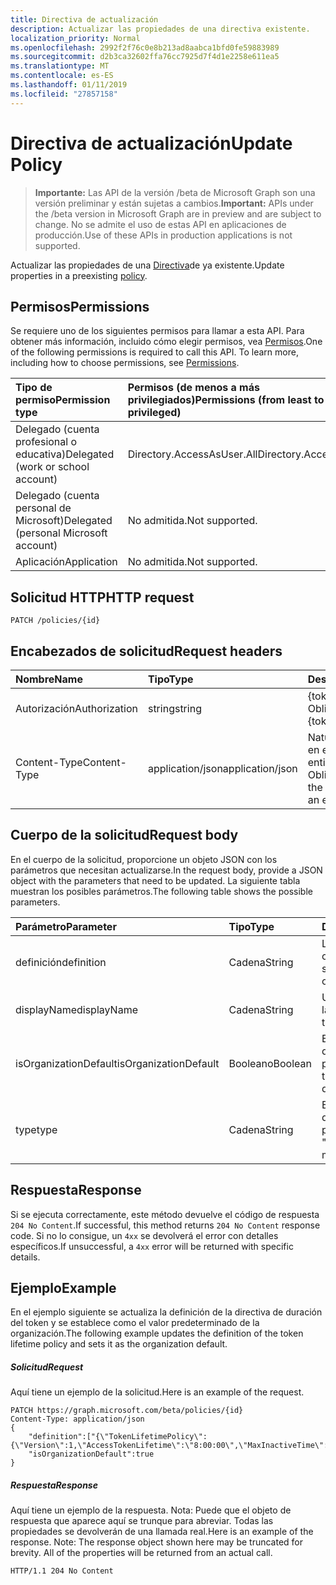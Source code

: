 ```yaml
---
title: Directiva de actualización
description: Actualizar las propiedades de una directiva existente.
localization_priority: Normal
ms.openlocfilehash: 2992f2f76c0e8b213ad8aabca1bfd0fe59883989
ms.sourcegitcommit: d2b3ca32602ffa76cc7925d7f4d1e2258e611ea5
ms.translationtype: MT
ms.contentlocale: es-ES
ms.lasthandoff: 01/11/2019
ms.locfileid: "27857158"
---
```

# <a name="update-policy"></a><span data-ttu-id="25cf4-103">Directiva de actualización</span><span class="sxs-lookup"><span data-stu-id="25cf4-103">Update Policy</span></span>

> <span data-ttu-id="25cf4-104">**Importante:** Las API de la versión /beta de Microsoft Graph son una versión preliminar y están sujetas a cambios.</span><span class="sxs-lookup"><span data-stu-id="25cf4-104">**Important:** APIs under the /beta version in Microsoft Graph are in preview and are subject to change.</span></span> <span data-ttu-id="25cf4-105">No se admite el uso de estas API en aplicaciones de producción.</span><span class="sxs-lookup"><span data-stu-id="25cf4-105">Use of these APIs in production applications is not supported.</span></span>

<span data-ttu-id="25cf4-106">Actualizar las propiedades de una [Directiva](../resources/policy.md)de ya existente.</span><span class="sxs-lookup"><span data-stu-id="25cf4-106">Update properties in a preexisting [policy](../resources/policy.md).</span></span>

## <a name="permissions"></a><span data-ttu-id="25cf4-107">Permisos</span><span class="sxs-lookup"><span data-stu-id="25cf4-107">Permissions</span></span>
<span data-ttu-id="25cf4-p102">Se requiere uno de los siguientes permisos para llamar a esta API. Para obtener más información, incluido cómo elegir permisos, vea [Permisos](/graph/permissions-reference).</span><span class="sxs-lookup"><span data-stu-id="25cf4-p102">One of the following permissions is required to call this API. To learn more, including how to choose permissions, see [Permissions](/graph/permissions-reference).</span></span>

|<span data-ttu-id="25cf4-110">Tipo de permiso</span><span class="sxs-lookup"><span data-stu-id="25cf4-110">Permission type</span></span>      | <span data-ttu-id="25cf4-111">Permisos (de menos a más privilegiados)</span><span class="sxs-lookup"><span data-stu-id="25cf4-111">Permissions (from least to most privileged)</span></span>              |
|:--------------------|:---------------------------------------------------------|
|<span data-ttu-id="25cf4-112">Delegado (cuenta profesional o educativa)</span><span class="sxs-lookup"><span data-stu-id="25cf4-112">Delegated (work or school account)</span></span> | <span data-ttu-id="25cf4-113">Directory.AccessAsUser.All</span><span class="sxs-lookup"><span data-stu-id="25cf4-113">Directory.AccessAsUser.All</span></span>    |
|<span data-ttu-id="25cf4-114">Delegado (cuenta personal de Microsoft)</span><span class="sxs-lookup"><span data-stu-id="25cf4-114">Delegated (personal Microsoft account)</span></span> | <span data-ttu-id="25cf4-115">No admitida.</span><span class="sxs-lookup"><span data-stu-id="25cf4-115">Not supported.</span></span>    |
|<span data-ttu-id="25cf4-116">Aplicación</span><span class="sxs-lookup"><span data-stu-id="25cf4-116">Application</span></span> | <span data-ttu-id="25cf4-117">No admitida.</span><span class="sxs-lookup"><span data-stu-id="25cf4-117">Not supported.</span></span> |

## <a name="http-request"></a><span data-ttu-id="25cf4-118">Solicitud HTTP</span><span class="sxs-lookup"><span data-stu-id="25cf4-118">HTTP request</span></span>

```http
PATCH /policies/{id}
```
## <a name="request-headers"></a><span data-ttu-id="25cf4-119">Encabezados de solicitud</span><span class="sxs-lookup"><span data-stu-id="25cf4-119">Request headers</span></span>
| <span data-ttu-id="25cf4-120">Nombre</span><span class="sxs-lookup"><span data-stu-id="25cf4-120">Name</span></span>       | <span data-ttu-id="25cf4-121">Tipo</span><span class="sxs-lookup"><span data-stu-id="25cf4-121">Type</span></span> | <span data-ttu-id="25cf4-122">Descripción</span><span class="sxs-lookup"><span data-stu-id="25cf4-122">Description</span></span>|
|:---------------|:--------|:----------|
| <span data-ttu-id="25cf4-123">Autorización</span><span class="sxs-lookup"><span data-stu-id="25cf4-123">Authorization</span></span>  | <span data-ttu-id="25cf4-124">string</span><span class="sxs-lookup"><span data-stu-id="25cf4-124">string</span></span>  | <span data-ttu-id="25cf4-p103">{token} de portador. Obligatorio.</span><span class="sxs-lookup"><span data-stu-id="25cf4-p103">Bearer {token}. Required.</span></span> |
| <span data-ttu-id="25cf4-127">Content-Type</span><span class="sxs-lookup"><span data-stu-id="25cf4-127">Content-Type</span></span> | <span data-ttu-id="25cf4-128">application/json</span><span class="sxs-lookup"><span data-stu-id="25cf4-128">application/json</span></span>  | <span data-ttu-id="25cf4-p104">Naturaleza de los datos en el cuerpo de una entidad. Obligatorio.</span><span class="sxs-lookup"><span data-stu-id="25cf4-p104">Nature of the data in the body of an entity. Required.</span></span> |

## <a name="request-body"></a><span data-ttu-id="25cf4-131">Cuerpo de la solicitud</span><span class="sxs-lookup"><span data-stu-id="25cf4-131">Request body</span></span>
<span data-ttu-id="25cf4-132">En el cuerpo de la solicitud, proporcione un objeto JSON con los parámetros que necesitan actualizarse.</span><span class="sxs-lookup"><span data-stu-id="25cf4-132">In the request body, provide a JSON object with the parameters that need to be updated.</span></span> <span data-ttu-id="25cf4-133">La siguiente tabla muestran los posibles parámetros.</span><span class="sxs-lookup"><span data-stu-id="25cf4-133">The following table shows the possible parameters.</span></span>

| <span data-ttu-id="25cf4-134">Parámetro</span><span class="sxs-lookup"><span data-stu-id="25cf4-134">Parameter</span></span>    | <span data-ttu-id="25cf4-135">Tipo</span><span class="sxs-lookup"><span data-stu-id="25cf4-135">Type</span></span>   |<span data-ttu-id="25cf4-136">Description</span><span class="sxs-lookup"><span data-stu-id="25cf4-136">Description</span></span>|
|:---------------|:--------|:----------|
|<span data-ttu-id="25cf4-137">definición</span><span class="sxs-lookup"><span data-stu-id="25cf4-137">definition</span></span>|<span data-ttu-id="25cf4-138">Cadena</span><span class="sxs-lookup"><span data-stu-id="25cf4-138">String</span></span>|<span data-ttu-id="25cf4-139">La versión stringified del objeto de [Directiva](../resources/policy.md) .</span><span class="sxs-lookup"><span data-stu-id="25cf4-139">The stringified version of the [policy](../resources/policy.md) object.</span></span>|
|<span data-ttu-id="25cf4-140">displayName</span><span class="sxs-lookup"><span data-stu-id="25cf4-140">displayName</span></span>|<span data-ttu-id="25cf4-141">Cadena</span><span class="sxs-lookup"><span data-stu-id="25cf4-141">String</span></span>|<span data-ttu-id="25cf4-142">Un nombre personalizado para la directiva.</span><span class="sxs-lookup"><span data-stu-id="25cf4-142">A custom name for the policy.</span></span>|
|<span data-ttu-id="25cf4-143">isOrganizationDefault</span><span class="sxs-lookup"><span data-stu-id="25cf4-143">isOrganizationDefault</span></span>|<span data-ttu-id="25cf4-144">Booleano</span><span class="sxs-lookup"><span data-stu-id="25cf4-144">Boolean</span></span>|<span data-ttu-id="25cf4-145">Especifica si se aplica esta directiva de forma predeterminada.</span><span class="sxs-lookup"><span data-stu-id="25cf4-145">Specifies if this policy is applied by default.</span></span>|
|<span data-ttu-id="25cf4-146">type</span><span class="sxs-lookup"><span data-stu-id="25cf4-146">type</span></span>|<span data-ttu-id="25cf4-147">Cadena</span><span class="sxs-lookup"><span data-stu-id="25cf4-147">String</span></span>|<span data-ttu-id="25cf4-148">Especifica el tipo de directiva.</span><span class="sxs-lookup"><span data-stu-id="25cf4-148">Specifies the type of policy.</span></span> <span data-ttu-id="25cf4-149">Actualmente, debe ser "TokenLifetimePolicy"</span><span class="sxs-lookup"><span data-stu-id="25cf4-149">Currently must be "TokenLifetimePolicy"</span></span>|

## <a name="response"></a><span data-ttu-id="25cf4-150">Respuesta</span><span class="sxs-lookup"><span data-stu-id="25cf4-150">Response</span></span>

<span data-ttu-id="25cf4-151">Si se ejecuta correctamente, este método devuelve el código de respuesta `204 No Content`.</span><span class="sxs-lookup"><span data-stu-id="25cf4-151">If successful, this method returns `204 No Content` response code.</span></span> <span data-ttu-id="25cf4-152">Si no lo consigue, un `4xx` se devolverá el error con detalles específicos.</span><span class="sxs-lookup"><span data-stu-id="25cf4-152">If unsuccessful, a `4xx` error will be returned with specific details.</span></span>

## <a name="example"></a><span data-ttu-id="25cf4-153">Ejemplo</span><span class="sxs-lookup"><span data-stu-id="25cf4-153">Example</span></span>
<span data-ttu-id="25cf4-154">En el ejemplo siguiente se actualiza la definición de la directiva de duración del token y se establece como el valor predeterminado de la organización.</span><span class="sxs-lookup"><span data-stu-id="25cf4-154">The following example updates the definition of the token lifetime policy and sets it as the organization default.</span></span>

##### <a name="request"></a><span data-ttu-id="25cf4-155">Solicitud</span><span class="sxs-lookup"><span data-stu-id="25cf4-155">Request</span></span>
<span data-ttu-id="25cf4-156">Aquí tiene un ejemplo de la solicitud.</span><span class="sxs-lookup"><span data-stu-id="25cf4-156">Here is an example of the request.</span></span>

```http
PATCH https://graph.microsoft.com/beta/policies/{id}
Content-Type: application/json
{
    "definition":["{\"TokenLifetimePolicy\":{\"Version\":1,\"AccessTokenLifetime\":\"8:00:00\",\"MaxInactiveTime\":\"20:00:00\",}}"],
    "isOrganizationDefault":true
}
```

##### <a name="response"></a><span data-ttu-id="25cf4-157">Respuesta</span><span class="sxs-lookup"><span data-stu-id="25cf4-157">Response</span></span>
<span data-ttu-id="25cf4-p108">Aquí tiene un ejemplo de la respuesta. Nota: Puede que el objeto de respuesta que aparece aquí se trunque para abreviar. Todas las propiedades se devolverán de una llamada real.</span><span class="sxs-lookup"><span data-stu-id="25cf4-p108">Here is an example of the response. Note: The response object shown here may be truncated for brevity. All of the properties will be returned from an actual call.</span></span>

```http
HTTP/1.1 204 No Content
```
